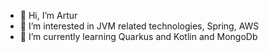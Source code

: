- 👋 Hi, I’m Artur
- 👀 I’m interested in JVM related technologies, Spring, AWS 
- 🌱 I’m currently learning Quarkus and Kotlin and MongoDb

<!---
artur-borodziej-allegro/artur-borodziej-allegro is a ✨ special ✨ repository because its `README.md` (this file) appears on your GitHub profile.
You can click the Preview link to take a look at your changes.
--->
